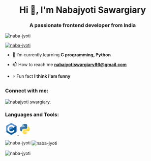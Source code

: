 <h1 align="center">Hi 👋, I'm Nabajyoti Sawargiary</h1>
<h3 align="center">A passionate frontend developer from India</h3>

<p align="left"> <img src="https://komarev.com/ghpvc/?username=naba-jyoti&label=Profile%20views&color=0e75b6&style=flat" alt="naba-jyoti" /> </p>

<p align="left"> <a href="https://github.com/ryo-ma/github-profile-trophy"><img src="https://github-profile-trophy.vercel.app/?username=naba-jyoti" alt="naba-jyoti" /></a> </p>

- 🌱 I’m currently learning **C programming, Python**

- 📫 How to reach me **nabajyotiswargiary86@gmail.com**

- ⚡ Fun fact **I think i'am funny**

<h3 align="left">Connect with me:</h3>
<p align="left">
<a href="https://linkedin.com/in/nabajyoti swargiary." target="blank"><img align="center" src="https://raw.githubusercontent.com/rahuldkjain/github-profile-readme-generator/master/src/images/icons/Social/linked-in-alt.svg" alt="nabajyoti swargiary." height="30" width="40" /></a>
</p>

<h3 align="left">Languages and Tools:</h3>
<p align="left"> <a href="https://www.cprogramming.com/" target="_blank" rel="noreferrer"> <img src="https://raw.githubusercontent.com/devicons/devicon/master/icons/c/c-original.svg" alt="c" width="40" height="40"/> </a> <a href="https://www.python.org" target="_blank" rel="noreferrer"> <img src="https://raw.githubusercontent.com/devicons/devicon/master/icons/python/python-original.svg" alt="python" width="40" height="40"/> </a> </p>

<p><img align="left" src="https://github-readme-stats.vercel.app/api/top-langs?username=naba-jyoti&show_icons=true&locale=en&layout=compact" alt="naba-jyoti" /></p>

<p>&nbsp;<img align="center" src="https://github-readme-stats.vercel.app/api?username=naba-jyoti&show_icons=true&locale=en" alt="naba-jyoti" /></p>

<p><img align="center" src="https://github-readme-streak-stats.herokuapp.com/?user=naba-jyoti&" alt="naba-jyoti" /></p>

